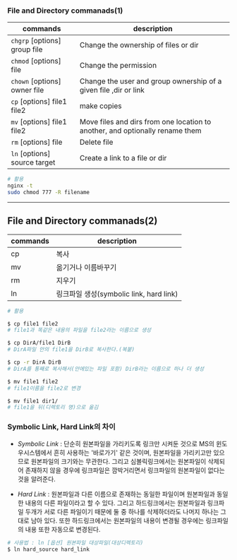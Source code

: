 ### File and Directory commanads(1)

|commands|description|
|---|---|
|`chgrp` [options] group file|Change the ownership of files or dir|
|`chmod` [options] file|Change the permission|
|`chown` [options] owner file|Change the user and group ownership of a given file ,dir or link|
|`cp` [options] file1 file2|make copies|
|`mv` [options] file1 file2|Move files and dirs from one location to another, and optionally rename them|
|`rm` [options] file|Delete file|
|`ln` [options] source target|Create a link to a file or dir|

```bash
# 활용
nginx -t
sudo chmod 777 -R filename
```

---

## File and Directory commanads(2)
|commands|description|
|---|---|
|cp|복사|
|mv|옮기거나 이름바꾸기|
|rm|지우기|
|ln|링크파일 생성(symbolic link, hard link)|

```bash
# 활용

$ cp file1 file2
# file1과 똑같은 내용의 파일을 file2라는 이름으로 생성

$ cp DirA/file1 DirB
# DirA파일 안의 file1을 DirB로 복사한다.(복붙)

$ cp -r DirA DirB
# DirA를 통째로 복사해서(안에있는 파일 포함) DirB라는 이름으로 하나 더 생성

$ mv file1 file2
# file1이름을 file2로 변경

$ mv file1 dir1/
# file1을 뒤(디렉토리 명)으로 옮김

```

### Symbolic Link, Hard Link의 차이
- *Symbolic Link* : 단순히 원본파일을 가리키도록 링크만 시켜둔 것으로 MS의 윈도우시스템에서 흔히 사용하는 '바로가기' 같은 것이며, 원본파일을 가리키고만 있으므로 원본파일의 크기와는 무관한다. 그리고 심볼릭링크에서는 원본파일이 삭제되어 존재하지 않을 경우에 링크파일은 깜박거리면서 링크파일의 원본파일이 없다는 것을 알려준다.


- *Hard Link* : 원본파일과 다른 이름으로 존재하는 동일한 파일이며 원본파일과 동일한 내용의 다른 파일이라고 할 수 있다. 그리고 하드링크에서는 원본파일과 링크파일 두개가 서로 다른 파일이기 때문에 둘 중 하나를 삭제하더라도 나머지 하나는 그대로 남아 있다. 또한 하드링크에서는 원본파일의 내용이 변경될 경우에는 링크파일의 내용 또한 자동으로 변경된다.

```bash
# 사용법 : ln [옵션] 원본파일 대상파일(대상디렉토리)
$ ln hard_source hard_link 
```
